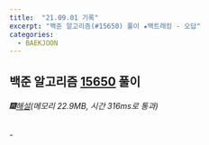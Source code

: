 ```yaml
---
title:  "21.09.01 기록"
excerpt: "백준 알고리즘(#15650) 풀이 ★백트래킹 - 오답"
categories:
  - BAEKJOON
---
```



## 백준 알고리즘 [15650](https://www.acmicpc.net/problem/15650) 풀이

###### 🎆[해설](https://st-lab.tistory.com/114)(메모리 22.9MB, 시간 316ms로 통과)<br/>
-<br>

```java

```
